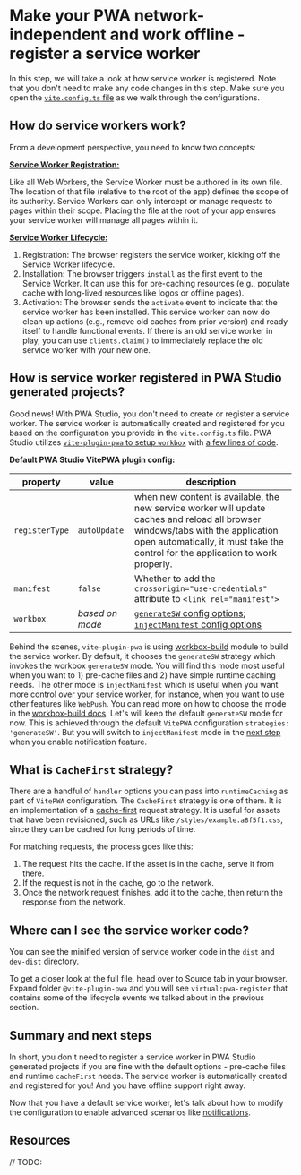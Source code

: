 # Make your PWA network-independent and work offline - register a service worker

In this step, we will take a look at how service worker is registered. Note that you don't need to make any code changes in this step. Make sure you open the [`vite.config.ts` file](./solution/03-repose-PWA/vite.config.ts) as we walk through the configurations.

## How do service workers work?

From a development perspective, you need to know two concepts:

**[Service Worker Registration:](https://docs.microsoft.com/microsoft-edge/progressive-web-apps-chromium/how-to/service-workers)**

Like all Web Workers, the Service Worker must be authored in its own file. The location of that file (relative to the root of the app) defines the scope of its authority. Service Workers can only intercept or manage requests to pages within their scope. Placing the file at the root of your app ensures your service worker will manage all pages within it.

**[Service Worker Lifecycle:](https://docs.microsoft.com/microsoft-edge/progressive-web-apps-chromium/how-to/service-workers#the-service-worker-lifecycle)**

1. Registration: The browser registers the service worker, kicking off the Service Worker lifecycle.
1. Installation: The browser triggers `install` as the first event to the Service Worker. It can use this for pre-caching resources (e.g., populate cache with long-lived resources like logos or offline pages).
1. Activation: The browser sends the `activate` event to indicate that the service worker has been installed. This service worker can now do clean up actions (e.g., remove old caches from prior version) and ready itself to handle functional events. If there is an old service worker in play, you can use `clients.claim()` to immediately replace the old service worker with your new one.

## How is service worker registered in PWA Studio generated projects?

Good news! With PWA Studio, you don't need to create or register a service worker. The service worker is automatically created and registered for you based on the configuration you provide in the `vite.config.ts` file. PWA Studio utilizes [`vite-plugin-pwa` to setup `workbox`](https://vite-plugin-pwa.netlify.app/workbox/) with [a few lines of code](./solution/03-repose-PWA/vite.config.ts).

**Default PWA Studio VitePWA plugin config:**

| property | value | description |
| --- | --- | --- |
| `registerType` | `autoUpdate` | when new content is available, the new service worker will update caches and reload all browser windows/tabs with the application open automatically, it must take the control for the application to work properly. |
| `manifest` | `false` |  Whether to add the `crossorigin="use-credentials"` attribute to `<link rel="manifest">` |
| `workbox` | *based on mode* | [`generateSW` config options](https://developer.chrome.com/docs/workbox/modules/workbox-build/#generatesw-mode); [`injectManifest` config options](https://developer.chrome.com/docs/workbox/modules/workbox-build/#injectmanifest-mode)|

Behind the scenes, `vite-plugin-pwa` is using [workbox-build](https://developer.chrome.com/docs/workbox/reference/workbox-build/) module to build the service worker. By default, it chooses the `generateSW` strategy which invokes the workbox `generateSW` mode. You will find this mode most useful when you want to 1) pre-cache files and 2) have simple runtime caching needs. The other mode is `injectManifest` which is useful when you want more control over your service worker, for instance, when you want to use other features like `WebPush`. You can read more on how to choose the mode in the [workbox-build docs](https://developer.chrome.com/docs/workbox/modules/workbox-build/#which-mode-to-use). Let's will keep the default `generateSW` mode for now. This is achieved through the default `VitePWA` configuration `strategies: 'generateSW'`. But you will switch to `injectManifest` mode in the [next step](6-notifications.md) when you enable notification feature.

## What is `CacheFirst` strategy?

There are a handful of `handler` options you can pass into `runtimeCaching` as part of `VitePWA` configuration. The `CacheFirst` strategy is one of them. It is an implementation of a [cache-first](https://developer.chrome.com/docs/workbox/caching-strategies-overview/#cache-first-falling-back-to-network) request strategy. It is useful for assets that have been revisioned, such as URLs like `/styles/example.a8f5f1.css`, since they can be cached for long periods of time.

For matching requests, the process goes like this:

1. The request hits the cache. If the asset is in the cache, serve it from there.
2. If the request is not in the cache, go to the network.
3. Once the network request finishes, add it to the cache, then return the response from the network.

## Where can I see the service worker code?

You can see the minified version of service worker code in the `dist` and `dev-dist` directory.

To get a closer look at the full file, head over to Source tab in your browser. Expand folder `@vite-plugin-pwa` and you will see `virtual:pwa-register` that contains some of the lifecycle events we talked about in the previous section.

## Summary and next steps

In short, you don't need to register a service worker in PWA Studio generated projects if you are fine with the default options - pre-cache files and runtime `cacheFirst` needs. The service worker is automatically created and registered for you! And you have offline support right away.

Now that you have a default service worker, let's talk about how to modify the configuration to enable advanced scenarios like [notifications](6-notifications.md).

## Resources

// TODO: